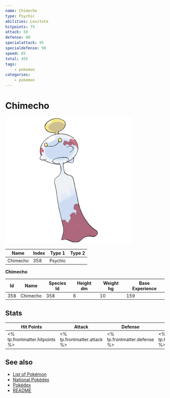 ```yaml
---
name: Chimecho
type: Psychic
abilities: Levitate
hitpoints: 75
attack: 50
defense: 80
specialattack: 95
specialdefense: 90
speed: 65
total: 455
tags:
    - pokemon
categories:
    - pokemon
---
```


# Chimecho


![Chimecho](images/358.png)

| **Name** | **Index** | **Type 1** | **Type 2** |
|----|----|----|----|
| Chimecho | 358 | Psychic  |  |

**Chimecho** 




| **Id** | **Name** | **Species Id** | **Height dm** | **Weight hg** | **Base Experience** |
|--------|----------|----------------|------------|------------|---------------------|
| 358 | Chimecho | 358 | 6 | 10 | 159 |



## Stats

| **Hit Points** | **Attack** | **Defense** | **Special Attack** | **Special Defense** | **Speed** | **Total** |
|----------------|------------|-------------|--------------------|---------------------|-----------|-----------|
| <% tp.frontmatter.hitpoints %> | <% tp.frontmatter.attack %> | <% tp.frontmatter.defense %> | <% tp.frontmatter.specialattack %> | <% tp.frontmatter.specialdefense %> | <% tp.frontmatter.speed %> | <% tp.frontmatter.total %> |

## See also

- [List of Pokémon](../pokemon.md)
- [National Pokédex](../national_pokedex.md)
- [Pokédex](../pokedex.md)
- [README](../README.md)
